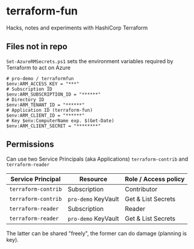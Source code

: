 # terraform-fun
Hacks, notes and experiments with HashiCorp Terraform 


## Files not in repo

`Set-AzureRMSecrets.ps1` sets the environment variables required by Terraform to act on Azure
```
# pro-demo / terraformfun
$env:ARM_ACCESS_KEY = "***"
# Subscription ID
$env:ARM_SUBSCRIPTION_ID = "******"
# Directory ID
$env:ARM_TENANT_ID = "******"
# Application ID (terraform-fun)
$env:ARM_CLIENT_ID = "******"
# Key $env:ComputerName exp. $(Get-Date)
$env:ARM_CLIENT_SECRET = "********"
```


## Permissions

Can use two Service Principals (aka Applications) `terraform-contrib` and  `terraform-reader`

Service Principal   | Resource            | Role / Access policy
--------------------|---------------------|---------------------
`terraform-contrib` | Subscription        | Contributor
`terraform-contrib` | `pro-demo` KeyVault | Get & List Secrets
`terraform-reader`  | Subscription        | Reader
`terraform-reader`  | `pro-demo` KeyVault | Get & List Secrets

The latter can be shared "freely", the former can do damage (planning is key).
